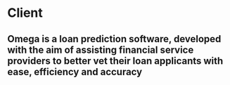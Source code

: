# Client
## Omega is a loan prediction software, developed with the aim of assisting financial service providers to better vet their loan applicants with ease, efficiency and accuracy
